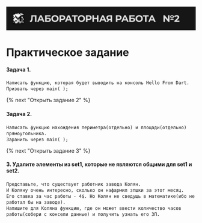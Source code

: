 ![alt MATE Programming Lab](https://github.com/MATE-Programming/Lab_logo/blob/main/lab_2.svg?raw=true)
# Практическое задание

#### Задача 1.
  
    Написать функцию, которая будет выводить на консоль Hello From Dart. 
    Призвать через main( );

{% next "Открыть задание 2" %}

#### Задача 2.

    Написать функцию нахождения периметра(отдельно) и площади(отдельно) прямоугольника. 
    Заранить через main( );
                    
{% next "Открыть задание 3" %}

#### 3. Удалите элементы из set1, которые не являются общими для set1 и set2.

    Представьте, что существует работник завода Колян. 
    И Коляну очень интересно, сколько он нафармил зпшки за этот месяц. 
    Его ставка за час работы - 4$. Но Колян не сведущь в математике(ибо не работал бы на заводе). 
    Напишите для Коляна функцию, где он может ввести количество часов работы(собери с консели данные) и получить узнать его ЗП. 



